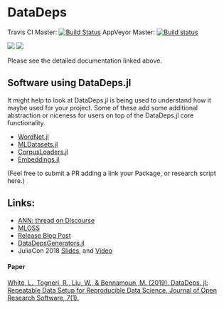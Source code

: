 # DataDeps
Travis CI Master: [![Build Status](https://travis-ci.org/oxinabox/DataDeps.jl.svg?branch=master)](https://travis-ci.org/oxinabox/DataDeps.jl)
AppVeyor Master: [![Build status](https://ci.appveyor.com/api/projects/status/kpi2pgfnvx6yp9n4/branch/master?svg=true)](https://ci.appveyor.com/project/oxinabox/datadeps-jl-ld1pa/branch/master)



[![](https://img.shields.io/badge/docs-stable-blue.svg)](https://oxinabox.github.io/DataDeps.jl/stable)
[![](https://img.shields.io/badge/docs-dev-blue.svg)](https://oxinabox.github.io/DataDeps.jl/dev)

Please see the detailed documentation linked above.


## Software using DataDeps.jl
It might help to look at DataDeps.jl is being used to understand how it maybe used for your project.
Some of these add some additional abstraction or niceness for users on top of the DataDeps.jl core functionality.

 - [WordNet.jl](https://github.com/JuliaText/WordNet.jl)
 - [MLDatasets.jl](https://github.com/JuliaML/MLDatasets.jl/)
 - [CorpusLoaders.jl](https://github.com/JuliaText/CorpusLoaders.jl)
 - [Embeddings.jl](https://github.com/JuliaText/Embeddings.jl)

(Feel free to submit a PR adding a link your Package, or research script here.)

## Links:

  - [ANN: thread on Discourse](https://discourse.julialang.org/t/ann-datadeps-jl-bindeps-for-data/8457)
  - [MLOSS](http://mloss.org/software/view/705/)
  - [Release Blog Post](http://white.ucc.asn.au/2018/01/18/DataDeps.jl-Repeatabled-Data-Setup-for-Repeatable-Science.html)
  - [DataDepsGenerators.jl](https://github.com/oxinabox/DataDepsGenerators.jl)
  - JuliaCon 2018 [Slides](https://figshare.com/articles/JuliaCon2018_DataDeps_jl_pdf/6949145), and [Video](https://youtu.be/kSlQpzccRaI)
 
 #### Paper

[White, L., Togneri, R., Liu, W., & Bennamoun, M. (2019). DataDeps. jl: Repeatable Data Setup for Reproducible Data Science. Journal of Open Research Software, 7(1).](http://doi.org/10.5334/jors.244)
